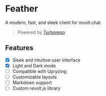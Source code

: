 # Feather

A modern, fast, and sleek client for revolt.chat.

> Powered by [Turborepo](https://turbo.build/)

## Features

- [x] Sleek and intuitive user interface
- [x] Light and Dark mode
- [ ] Compatible with Upryzing
- [ ] Customizable layouts
- [ ] Markdown support
- [ ] Custom revolt.js library
